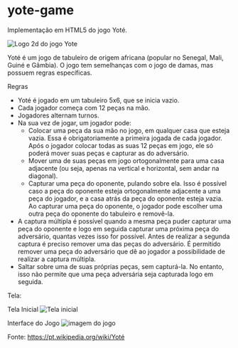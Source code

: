 # yote-game

Implementação em HTML5 do jogo Yoté. 

![Logo 2d do jogo Yote](https://luisaraujo.github.io/yote-game/source/logo_yote.png)


Yoté é um jogo de tabuleiro de origem africana (popular no Senegal, Mali, Guiné e Gâmbia). O jogo tem semelhanças com o jogo de damas, mas possuem regras específicas.

Regras

* Yoté é jogado em um tabuleiro 5x6, que se inicia vazio. 
* Cada jogador começa com 12 peças na mão. 
* Jogadores alternam turnos. 
* Na sua vez de jogar, um jogador pode:
  * Colocar uma peça da sua mão no jogo, em qualquer casa que esteja vazia. Essa é obrigatoriamente a primeira jogada de cada jogador. Após o jogador colocar todas as suas 12 peças em jogo, ele só poderá mover suas peças e capturar as do adversário.
  * Mover uma de suas peças em jogo ortogonalmente para uma casa adjacente (ou seja, apenas na vertical e horizontal, sem andar na diagonal).
  * Capturar uma peça do oponente, pulando sobre ela. Isso é possível caso a peça do oponente esteja ortogonalmente adjacente a uma peça do jogador, e a casa atrás da peça do oponente esteja vazia. Ao capturar uma peça do oponente, o jogador pode escolher uma outra peça do oponente do tabuleiro e removê-la.
* A captura múltipla é possível quando a mesma peça puder capturar uma peça do oponente e logo em seguida capturar uma próxima peça do adversário, quantas vezes isso for possível. Antes de realizar a segunda captura é preciso remover uma das peças do adversário. É permitido remover uma peça do adversário que dê ao jogador a possibilidade de realizar a captura múltipla.
* Saltar sobre uma de suas próprias peças, sem capturá-la. No entanto, isso não permite que uma peça adversária seja capturada logo em seguida.

Tela:

Tela Inicial
![Tela inicial](https://luisaraujo.github.io/yote-game/source/screen/initial-screen.png)


Interface do Jogo
![imagem do jogo](https://luisaraujo.github.io/yote-game/source/screen/game-screen.png)




Fonte: https://pt.wikipedia.org/wiki/Yoté
